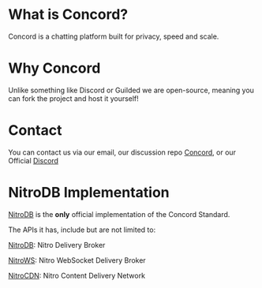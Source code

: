 # What is Concord?
Concord is a chatting platform built for privacy, speed and scale.

# Why Concord
Unlike something like Discord or Guilded we are open-source,
meaning you can fork the project and host it yourself!

# Contact
You can contact us via our email, our discussion repo [Concord](https://github.com/concordchat/concord), or our Official [Discord](https://discord.gg/JgpM79pH9z)

# NitroDB Implementation
[NitroDB](https://github.com/nitrodb) is the **only** official implementation of the Concord Standard.

The APIs it has, include but are not limited to:

[NitroDB](https://github.com/nitrodb/nitrodb): Nitro Delivery Broker

[NitroWS](https://github.com/nitrodb/nitrows): Nitro WebSocket Delivery Broker

[NitroCDN](https://github.com/nitrodb/nitrocdn): Nitro Content Delivery Network

